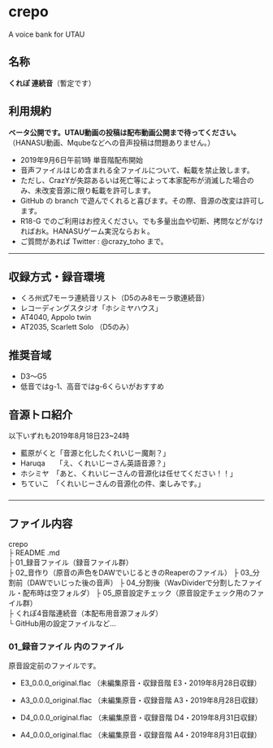 # crepo

A voice bank for UTAU

## 名称

**くれぽ 連続音**（暫定です）

## 利用規約

**ベータ公開です。UTAU動画の投稿は配布動画公開まで待ってください。**  
（HANASU動画、Mqubeなどへの音声投稿は問題ありません。）

-   2019年9月6日午前1時 単音階配布開始
-   音声ファイルはじめ含まれる全ファイルについて、転載を禁止致します。  
-   ただし、CrazYが失踪あるいは死亡等によって本家配布が消滅した場合のみ、未改変音源に限り転載を許可します。
-   GitHub の branch で遊んでくれると喜びます。その際、音源の改変は許可します。
-   R18-G でのご利用はお控えください。でも多量出血や切断、拷問などがなければおk。HANASUゲーム実況ならおｋ。
-   ご質問があれば Twitter : @crazy_toho まで。

* * *

## 収録方式・録音環境

-   くろ州式7モーラ連続音リスト（D5のみ8モーラ歌連続音）
-   レコーディングスタジオ「ホシミヤハウス」
-   AT4040, Appolo twin
-   AT2035, Scarlett Solo （D5のみ）

## 推奨音域
-   D3～G5
-   低音ではg-1、高音ではg-6くらいがおすすめ


## 音源トロ紹介

以下いずれも2019年8月18日23~24時

-   藍原がくと「音源と化したくれいじー魔剤？」
-   Haruqa　　「え、くれいじーさん英語音源？」
-   ホシミヤ　「あと、くれいじーさんの音源化は任せてください！！」
-   ちていこ　「くれいじーさんの音源化の件、楽しみです。」

###

* * *

## ファイル内容

crepo  
├ README .md  
├ 01_録音ファイル（録音ファイル群）  
├ 02_音作り（原音の声色をDAWでいじるときのReaperのファイル）
├ 03_分割前（DAWでいじった後の音声）
├ 04_分割後（WavDividerで分割したファイル・配布時は空フォルダ）
├ 05_原音設定チェック（原音設定チェック用のファイル群）  
├ くれぽ4音階連続音（本配布用音源フォルダ）  
└ GitHub用の設定ファイルなど...

### 01_録音ファイル 内のファイル

原音設定前のファイルです。

-   E3_0.0.0_original.flac    （未編集原音・収録音階 E3・2019年8月28日収録）

-   A3_0.0.0_original.flac    （未編集原音・収録音階 A3・2019年8月28日収録）

-   D4_0.0.0_original.flac    （未編集原音・収録音階 D4・2019年8月31日収録）

-   A4_0.0.0_original.flac    （未編集原音・収録音階 A4・2019年8月31日収録）

